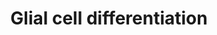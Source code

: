 ---
annotations:
- type: Pathway Ontology
  value: signaling pathway
- type: Pathway Ontology
  value: signaling pathway pertinent to development
- type: Cell Type Ontology
  value: glial cell
- type: Cell Type Ontology
  value: neural cell
- type: Cell Type Ontology
  value: stem cell
authors:
- Nsalomonis
- MaintBot
- AlexanderPico
- Ryanmiller
- DeSl
- Egonw
- Khanspers
- Eweitz
description: 'Glial cells, consisting of microglia, astrocytes, and oligodendrocyte
  lineage cells as their major components, constitute a large fraction of the mammalian
  brain. Originally considered as purely non-functional glue for neurons, decades
  of research have highlighted the importance as well as further functions of glial
  cells. Source: https://dx.doi.org/10.3389%2Ffncel.2017.00024.  Proteins on this
  pathway have targeted assays available via the [https://assays.cancer.gov/available_assays?wp_id=WP2276
  CPTAC Assay Portal]'
last-edited: 2021-05-16
organisms:
- Homo sapiens
redirect_from:
- /index.php/Pathway:WP2276
- /instance/WP2276
schema-jsonld:
- '@context': https://schema.org/
  '@id': https://wikipathways.github.io/pathways/WP2276.html
  '@type': Dataset
  creator:
    '@type': Organization
    name: WikiPathways
  description: 'Glial cells, consisting of microglia, astrocytes, and oligodendrocyte
    lineage cells as their major components, constitute a large fraction of the mammalian
    brain. Originally considered as purely non-functional glue for neurons, decades
    of research have highlighted the importance as well as further functions of glial
    cells. Source: https://dx.doi.org/10.3389%2Ffncel.2017.00024.  Proteins on this
    pathway have targeted assays available via the [https://assays.cancer.gov/available_assays?wp_id=WP2276
    CPTAC Assay Portal]'
  keywords:
  - GAP43
  - CNP
  - MBP
  - PLP1
  - miR-206
  - MSN
  - MAG
  - TPPP
  license: CC0
  name: Glial cell differentiation
seo: CreativeWork
title: Glial cell differentiation
wpid: WP2276
---